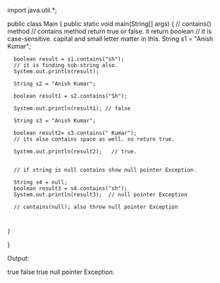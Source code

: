import java.util.*;

public class Main {
    public static void main(String[] args) {
      // contains() method
      // contains method return true or false. it return boolean
      // it is case-sensitive. capital and small letter matter in this.
      String s1 = "Anish Kumar";
      
      boolean result = s1.contains("sh");
      // it is finding sub-string also.
      System.out.println(result);
      
      String s2 = "Anish Kumar";
      
      boolean result1 = s2.contains("Sh");
      
      System.out.println(result1); // false
      
      String s3 = "Anish Kumar";
      
      boolean result2= s3.contains(" Kumar");
      // its also contains space as well. so return true.
  
      System.out.println(result2);   // true.
      
      
      // if string is null contains show null pointer Exception.
      
      String s4 = null;
      boolean result3 = s4.contains("sh");
      System.out.println(result3);  // null pointer Exception
  
      // contains(null); also throw null pointer Exception 
      
      
      
    }
}

Output:

true
false
true
null pointer Exception.
